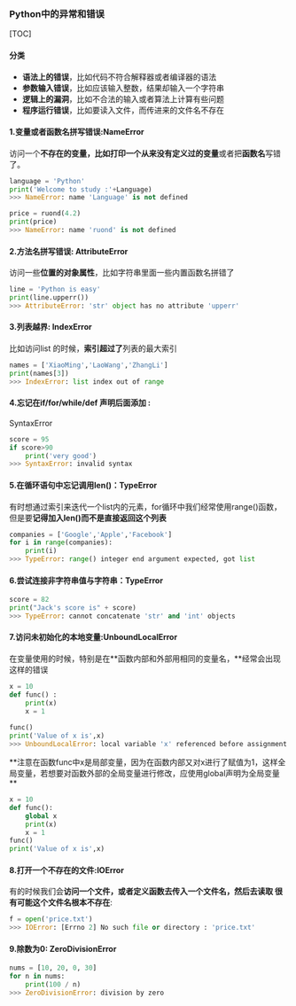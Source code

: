 ### Python中的异常和错误

[TOC]

#### 分类
-  **语法上的错误**，比如代码不符合解释器或者编译器的语法
-  **参数输入错误**，比如应该输入整数，结果却输入一个字符串
-  **逻辑上的漏洞**，比如不合法的输入或者算法上计算有些问题
-  **程序运行错误**，比如要读入文件，而传进来的文件名不存在
#### 1.变量或者函数名拼写错误:NameError
访问一个**不存在的变量，**比如打印一个从来没有**定义过的变量**或者把**函数名**写错了。
```python
language = 'Python'
print('Welcome to study :'+Language)
>>> NameError: name 'Language' is not defined

price = ruond(4.2)
print(price)
>>> NameError: name 'ruond' is not defined
```
#### 2.方法名拼写错误: AttributeError
访问一些**位置的对象属性**，比如字符串里面一些内置函数名拼错了
```python
line = 'Python is easy'
print(line.upperr())
>>> AttributeError: 'str' object has no attribute 'upperr'
```
#### 3.列表越界: IndexError
比如访问list 的时候，**索引超过了**列表的最大索引
```python
names = ['XiaoMing','LaoWang','ZhangLi']
print(names[3])
>>> IndexError: list index out of range
```
#### 4.忘记在if/for/while/def 声明后面添加 : 
SyntaxError
```python
score = 95
if score>90
	print('very good')
>>> SyntaxError: invalid syntax
```
#### 5.在循环语句中忘记调用len()：TypeError
有时想通过索引来迭代一个list内的元素，for循环中我们经常使用range()函数，但是要**记得加入len()而不是直接返回这个列表**
```python
companies = ['Google','Apple','Facebook']
for i in range(companies):
	print(i)
>>> TypeError: range() integer end argument expected, got list
```
#### 6.尝试连接非字符串值与字符串：TypeError
```python
score = 82
print("Jack's score is" + score)
>>> TypeError: cannot concatenate 'str' and 'int' objects
```
#### 7.访问未初始化的本地变量:UnboundLocalError
在变量使用的时候，特别是在**函数内部和外部用相同的变量名，**经常会出现这样的错误
```python
x = 10
def func() :
	print(x)
	x = 1
	
func()
print('Value of x is',x)
>>> UnboundLocalError: local variable 'x' referenced before assignment
```
**注意在函数func中x是局部变量，因为在函数内部又对x进行了赋值为1，这样全局变量，若想要对函数外部的全局变量进行修改，应使用global声明为全局变量
**
```python
x = 10 
def func():
	global x
	print(x)
	x = 1
func()
print('Value of x is',x)
```
#### 8.打开一个不存在的文件:IOError
有的时候我们会**访问一个文件，**或者定义函数去传入一个文件名，然后去读取
很有可能这个**文件名根本不存在**:
```python
f = open('price.txt')
>>> IOError: [Errno 2] No such file or directory : 'price.txt'
```
#### 9.除数为0: ZeroDivisionError
```python
nums = [10, 20, 0, 30]
for n in nums:
	print(100 / n)
>>> ZeroDivisionError: division by zero
```
